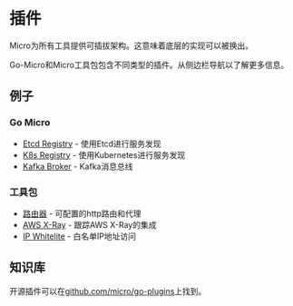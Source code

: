 # 插件
Micro为所有工具提供可插拔架构。这意味着底层的实现可以被换出。

Go-Micro和Micro工具包包含不同类型的插件。从侧边栏导航以了解更多信息。

## 例子

### Go Micro
- [Etcd Registry](https://github.com/micro/go-plugins/tree/master/registry/etcd) - 使用Etcd进行服务发现
- [K8s Registry](https://github.com/micro/go-plugins/tree/master/registry/kubernetes) - 使用Kubernetes进行服务发现
- [Kafka Broker](https://github.com/micro/go-plugins/tree/master/broker/kafka) - Kafka消息总线

### 工具包
- [路由器](https://github.com/micro/go-plugins/tree/master/micro/router) - 可配置的http路由和代理
- [AWS X-Ray](https://github.com/micro/go-plugins/tree/master/micro/trace/awsxray) - 跟踪AWS X-Ray的集成
- [IP Whitelite](https://github.com/micro/go-plugins/tree/master/micro/ip_whitelist) - 白名单IP地址访问

## 知识库

开源插件可以在[github.com/micro/go-plugins](https://github.com/micro/go-plugins)上找到。
